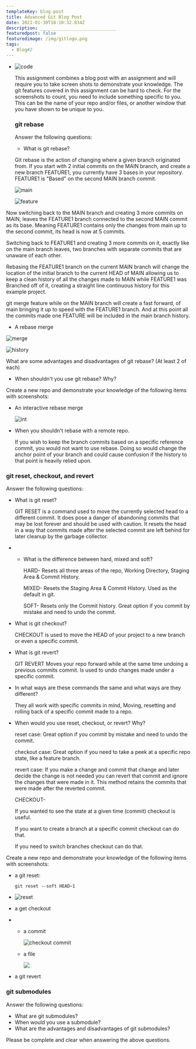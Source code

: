 ```yaml
---
templateKey: blog-post
title: Advanced Git Blog Post
date: 2021-01-30T18:10:32.834Z
description: _____________________________
featuredpost: false
featuredimage: /img/gitlogo.png
tags:
  - Blog#2
---
```

* ![code](/img/gitlogo.png "code")

  This assignment combines a blog post with an assignment and will require you to take screen shots to demonstrate your knowledge. The git features covered in this assignment can be hard to check. For the screenshots to count, you need to include something specific to you. This can be the name of your repo and/or files, or another window that you have shown to be unique to you.

  ### git rebase

  Answer the following questions:

  * What is git rebase?

  Git rebase is the action of changing where a given branch originated from. If you start with 2 initial commits on the MAIN branch, and create a new branch FEATURE1, you currently have 3 bases in your repository. FEATURE1 is "Based" on the second MAIN branch commit. 

  ![main](/img/2commitsmain.png "main")

  ![feature](/img/feature-3commts.png "feature")

Now switching back to the MAIN branch and creating 3 more commits on MAIN, leaves the FEATURE1 branch connected to the second MAIN commit as its base. Meaning FEATURE1 contains only the changes from main up to the second commit, its head is now at 5 commits. 

Switching back to FEATURE1 and creating 3 more commits on it, exactly like on the main branch leaves, two branches with separate commits that are unaware of each other. 

Rebasing the FEATURE1 branch on the current MAIN branch will change the location of the initial branch to the current HEAD of MAIN allowing us to keep a clean history of all the changes made to MAIN while FEATURE1 was Branched off of it, creating a straight line continuous history for this example project.

git merge feature while on the MAIN branch will create a fast forward, of main bringing it up to speed with the FEATURE1 branch. And at this point all the commits made one FEATURE will be included in the main branch history. 

* A rebase merge

![merge](/img/gitmergefeature.png "merge")

![history](/img/mainhistory1.png "history")

What are some advantages and disadvantages of git rebase? (At least 2 of each)

* When shouldn't you use git rebase? Why?

Create a new repo and demonstrate your knowledge of the following items with screenshots:

* An interactive rebase merge

  ![int](/img/interactivemerge.png "int")
* When you shouldn't rebase with a remote repo.

  If you wish to keep the branch commits based on a specific reference commit, you would not want to use rebase. Doing so would change the anchor point of your branch and could cause confusion if the history to that point is heavily relied upon.

### git reset, checkout, and revert

Answer the following questions:

* What is git reset?

  GIT RESET is a command used to move the currently selected head to a different commit. It does pose a danger of abandoning commits that may be lost forever and should be used with caution. It resets the head in a way that commits made after the selected commit are left behind for later cleanup by the garbage collector.
* * What is the difference between hard, mixed and soft?

    HARD- Resets all three areas of the repo, Working Directory, Staging Area & Commit History. 

    MIXED- Resets the Staging Area & Commit History. Used as the default in git.

    SOFT- Resets only the Commit history. Great option if you commit by mistake and need to undo the commit.
* What is git checkout?

  CHECKOUT is used to move the HEAD of your project to a new branch or even a specific commit. 
* What is git revert?

  GIT REVERT  Moves your repo forward while at the same time undoing a previous commits commit. Is used to undo changes made under a specific commit. 
* In what ways are these commands the same and what ways are they different?

  They all work with specific commits in mind, Moving, resetting and rolling back of a specific commit made to a repo. 
* When would you use reset, checkout, or revert? Why?

  reset case: Great option if you commit by mistake and need to undo the commit.

  checkout case: Great option if you need to take a peek at a specific repo state, like a feature branch.

  revert case: If you make a change and commit that change and later decide the change is not needed you can revert that commit and ignore the changes that were made in it. This method retains the commits that were made after the reverted commit.

  CHECKOUT-

  If you wanted to see the state at a given time (commit) checkout is useful.

  If you want to create a branch at a specific commit checkout can do that.

  If you need to switch branches checkout can do that. 

Create a new repo and demonstrate your knowledge of the following items with screenshots:

* a git reset: 

  ```
  git reset --soft HEAD~1
  ```
* ![reset](/img/gitreset.png "reset")
* a get checkout
* * a commit

    ![checkout commit](/img/checkout.png "checkoutcommit")
  * a file

    ![](/img/checkoutfile.png)
* a git revert

### git submodules

Answer the following questions:

* What are git submodules?
* When would you use a submodule?
* What are the advantages and disadvantages of git submodules?

Please be complete and clear when answering the above questions.